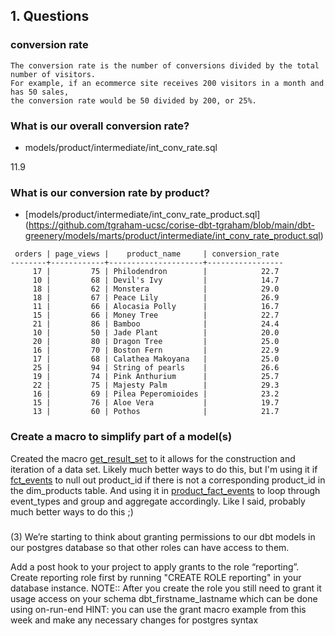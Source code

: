 
## 1. Questions


### conversion rate

```
The conversion rate is the number of conversions divided by the total number of visitors. 
For example, if an ecommerce site receives 200 visitors in a month and has 50 sales, 
the conversion rate would be 50 divided by 200, or 25%.

```


### What is our overall conversion rate?

- models/product/intermediate/int_conv_rate.sql

11.9 


### What is our conversion rate by product?

- [models/product/intermediate/int_conv_rate_product.sql] (https://github.com/tgraham-ucsc/corise-dbt-tgraham/blob/main/dbt-greenery/models/marts/product/intermediate/int_conv_rate_product.sql)

```
 orders | page_views |    product_name     | conversion_rate 
--------+------------+---------------------+-----------------
     17 |         75 | Philodendron        |            22.7
     10 |         68 | Devil's Ivy         |            14.7
     18 |         62 | Monstera            |            29.0
     18 |         67 | Peace Lily          |            26.9
     11 |         66 | Alocasia Polly      |            16.7
     15 |         66 | Money Tree          |            22.7
     21 |         86 | Bamboo              |            24.4
     10 |         50 | Jade Plant          |            20.0
     20 |         80 | Dragon Tree         |            25.0
     16 |         70 | Boston Fern         |            22.9
     17 |         68 | Calathea Makoyana   |            25.0
     25 |         94 | String of pearls    |            26.6
     19 |         74 | Pink Anthurium      |            25.7
     22 |         75 | Majesty Palm        |            29.3
     16 |         69 | Pilea Peperomioides |            23.2
     15 |         76 | Aloe Vera           |            19.7
     13 |         60 | Pothos              |            21.7

```


### Create a macro to simplify part of a model(s)

Created the macro [get_result_set](../macros/get_result_set.sql) to it allows for the construction and iteration of a data set.
 Likely much better ways to do this, but I'm using it if [fct_events](../models/marts/core/fct_events.sql) to null out product_id if 
 there is not a corresponding product_id in the dim_products table.  And using it in [product_fact_events](../models/marts/product/product_fct_events.sql)
 to loop through event_types and group and aggregate accordingly.  Like I said, probably much better ways to do this ;)

###  









(3) We’re starting to think about granting permissions to our dbt models in our postgres database so that other roles can have access to them.

Add a post hook to your project to apply grants to the role “reporting”. Create reporting role first by running "CREATE ROLE reporting" in your database instance.
NOTE:: After you create the role you still need to grant it usage access on your schema dbt_firstname_lastname which can be done using on-run-end
HINT: you can use the grant macro example from this week and make any necessary changes for postgres syntax